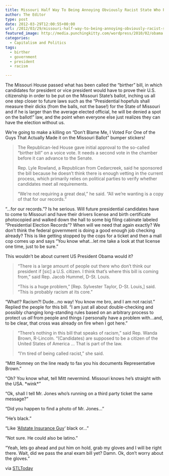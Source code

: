 ```yaml
---
title: Missouri Half Way To Being Annoying Obviously Racist State Who Protends Not To Be
author: The Editor
type: post
date: 2012-03-29T12:00:55+00:00
url: /2012/03/29/missouri-half-way-to-being-annoying-obviously-racist-state-who-protends-not-to-be/
featured_image: http://media.punchingkitty.com/wordpress/2010/02/obama.png
categories:
  - Capitalism and Politics
tags:
  - birther
  - government
  - president
  - racism

---
```

The Missouri House passed what has been called the &#8220;birther&#8221; bill, in which candidates for president or vice president would have to prove their U.S. citizenship in order to be put on the Missouri State&#8217;s ballot, inching us all one step closer to future laws such as the &#8220;Presidential hopefuls shall measure their dicks (from the balls, not the base!) for the State of Missouri and if he is larger than the average elected official, he will be denied a spot on the ballot!&#8221; law, and the point when everyone else just realizes they can have the election without us.

We&#8217;re going to make a killing on &#8220;Don&#8217;t Blame Me, I Voted For One of the Guys That Actually Made it on the Missouri Ballot&#8221; bumper stickers!

> The Republican-led House gave initial approval to the so-called “birther bill” on a voice vote. It needs a second vote in the chamber before it can advance to the Senate.
> 
> Rep. Lyle Rowland, a Republican from Cedarcreek, said he sponsored the bill because he doesn’t think there is enough vetting in the current process, which primarily relies on political parties to verify whether candidates meet all requirements.
> 
> “We’re not requiring a great deal,” he said. “All we’re wanting is a copy of that for our records.”

&#8220;&#8230;for our records.&#8221;? Is he serious. Will future presidential candidates have to come to Missouri and have their drivers license and birth certificate photocopied and walked down the hall to some big filing cabinate labeled &#8220;Presidential Election Records&#8221;? When will we need that again exactly? We don&#8217;t think the federal government is doing a good enough job checking already? This is like getting stopped by the cops for a ticket and then a mall cop comes up and says &#8220;You know what&#8230;let me take a look at that license one time, just to be sure.&#8221;

This wouldn&#8217;t be about current US President Obama would it?

> &#8220;There is a large amount of people out there who don&#8217;t think our president if [sic] a U.S. citizen. I think that’s where this bill is coming from,” said Rep. Jacob Hummel, D-St. Louis.
> 
> “This is a huge problem,” [Rep. Sylvester Taylor, D-St. Louis,] said. “This is probably racism at its core.”

&#8220;What!? Racism?! Dude&#8230;no way! You know me bro, and I am not racist.&#8221; Replied the people for this bill. &#8220;I am just all about double-checking and possibly changing long-standing rules based on an arbitrary process to protect us _all_ from people and things _I_ personally have a problem with&#8230;and, to be clear, that cross was already on fire when I got here.&#8221;

> “There’s nothing in this bill that speaks of racism,” said Rep. Wanda Brown, R-Lincoln. “(Candidates) are supposed to be a citizen of the United States of America … That is part of the law.
> 
> “I’m tired of being called racist,” she said.

&#8220;Mitt Romney on the line ready to fax you his documents Representative Brown.&#8221;

&#8220;Oh? You know what, tell Mitt nevermind. Missouri knows he&#8217;s straight with the USA. \*wink\*&#8221;

&#8220;Ok, shall I tell Mr. Jones who&#8217;s running on a third party ticket the same message?&#8221;

&#8220;Did you happen to find a photo of Mr. Jones&#8230;&#8221;

&#8220;He&#8217;s black.&#8221;

&#8220;Like &#8216;<a href="http://en.wikipedia.org/wiki/Dennis_Haysbert" target="_blank">Allstate Insurance Guy</a>&#8216; black or&#8230;&#8221;

&#8220;Not sure. He could also be latino.&#8221;

&#8220;Yeah, lets go ahead and put him on hold, grab my gloves and I will be right there. Wait, did we pass the anal exam bill yet? Damn. Ok, don&#8217;t worry about the gloves.&#8221;

via <a href="http://www.stltoday.com/news/local/govt-and-politics/political-fix/missouri-house-approves-birther-bill/article_cd2808da-7920-11e1-8076-001a4bcf6878.html" target="_blank">STLToday</a>